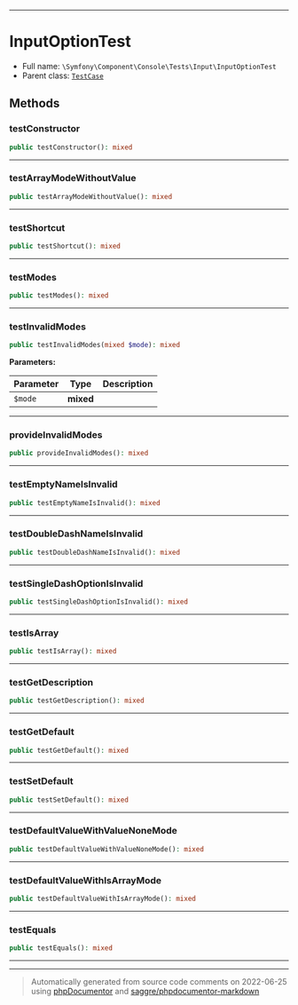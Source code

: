 ***

# InputOptionTest





* Full name: `\Symfony\Component\Console\Tests\Input\InputOptionTest`
* Parent class: [`TestCase`](../../../../../PHPUnit/Framework/TestCase.md)




## Methods


### testConstructor



```php
public testConstructor(): mixed
```











***

### testArrayModeWithoutValue



```php
public testArrayModeWithoutValue(): mixed
```











***

### testShortcut



```php
public testShortcut(): mixed
```











***

### testModes



```php
public testModes(): mixed
```











***

### testInvalidModes



```php
public testInvalidModes(mixed $mode): mixed
```








**Parameters:**

| Parameter | Type | Description |
|-----------|------|-------------|
| `$mode` | **mixed** |  |




***

### provideInvalidModes



```php
public provideInvalidModes(): mixed
```











***

### testEmptyNameIsInvalid



```php
public testEmptyNameIsInvalid(): mixed
```











***

### testDoubleDashNameIsInvalid



```php
public testDoubleDashNameIsInvalid(): mixed
```











***

### testSingleDashOptionIsInvalid



```php
public testSingleDashOptionIsInvalid(): mixed
```











***

### testIsArray



```php
public testIsArray(): mixed
```











***

### testGetDescription



```php
public testGetDescription(): mixed
```











***

### testGetDefault



```php
public testGetDefault(): mixed
```











***

### testSetDefault



```php
public testSetDefault(): mixed
```











***

### testDefaultValueWithValueNoneMode



```php
public testDefaultValueWithValueNoneMode(): mixed
```











***

### testDefaultValueWithIsArrayMode



```php
public testDefaultValueWithIsArrayMode(): mixed
```











***

### testEquals



```php
public testEquals(): mixed
```











***


***
> Automatically generated from source code comments on 2022-06-25 using [phpDocumentor](http://www.phpdoc.org/) and [saggre/phpdocumentor-markdown](https://github.com/Saggre/phpDocumentor-markdown)
